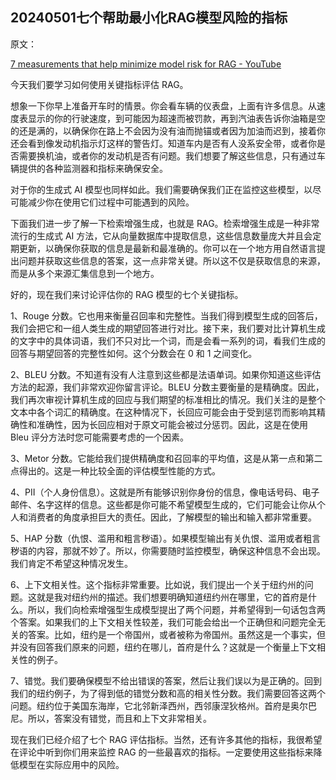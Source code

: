 ## 20240501七个帮助最小化RAG模型风险的指标

原文：

[7 measurements that help minimize model risk for RAG - YouTube](https://www.youtube.com/watch?v=DRZMjP5Pg5A)

今天我们要学习如何使用关键指标评估 RAG。

想象一下你早上准备开车时的情景。你会看车辆的仪表盘，上面有许多信息。从速度表显示的你的行驶速度，到可能因为超速而被罚款，再到汽油表告诉你油箱是空的还是满的，以确保你在路上不会因为没有油而抛锚或者因为加油而迟到，接着你还会看到像发动机指示灯这样的警告灯。知道车内是否有人没系安全带，或者你是否需要换机油，或者你的发动机是否有问题。我们想要了解这些信息，只有通过车辆提供的各种监测器和指标来确保安全。

对于你的生成式 AI 模型也同样如此。我们需要确保我们正在监控这些模型，以尽可能减少你在使用它们过程中可能遇到的风险。

下面我们进一步了解一下检索增强生成，也就是 RAG。检索增强生成是一种非常流行的生成式 AI 方法，它从向量数据库中提取信息，这些信息数量庞大并且会定期更新，以确保你获取的信息是最新和最准确的。你可以在一个地方用自然语言提出问题并获取这些信息的答案，这一点非常关键。所以这不仅是获取信息的来源，而是从多个来源汇集信息到一个地方。

好的，现在我们来讨论评估你的 RAG 模型的七个关键指标。

1、Rouge 分数。它也用来衡量召回率和完整性。当我们得到模型生成的回答后，我们会把它和一组人类生成的期望回答进行对比。接下来，我们要对比计算机生成的文字中的具体词语，我们不只对比一个词，而是会看一系列的词，看我们生成的回答与期望回答的完整性如何。这个分数会在 0 和 1 之间变化。

2、BLEU 分数。不知道有没有人注意到这些都是法语单词。如果你知道这些评估方法的起源，我们非常欢迎你留言评论。BLEU 分数主要衡量的是精确度。因此，我们再次审视计算机生成的回应与我们期望的标准相比的情况。我们关注的是整个文本中各个词汇的精确度。在这种情况下，长回应可能会由于受到惩罚而影响其精确性和准确性，因为长回应相对于原文可能会被过分惩罚。因此，这是在使用 Bleu 评分方法时您可能需要考虑的一个因素。

3、Metor 分数。它能给我们提供精确度和召回率的平均值，这是从第一点和第二点得出的。这是一种比较全面的评估模型性能的方式。

4、PII（个人身份信息）。这就是所有能够识别你身份的信息，像电话号码、电子邮件、名字这样的信息。这些都是你可能不希望模型生成的，它们可能会让你从个人和消费者的角度承担巨大的责任。因此，了解模型的输出和输入都非常重要。

5、HAP 分数（仇恨、滥用和粗言秽语）。如果模型输出有关仇恨、滥用或者粗言秽语的内容，那就不妙了。所以，你需要随时监控模型，确保这种信息不会出现。我们肯定不希望这种情况发生。

6、上下文相关性。这个指标非常重要。比如说，我们提出一个关于纽约州的问题。这就是我对纽约州的描述。我们想要明确知道纽约州在哪里，它的首府是什么。所以，我们向检索增强型生成模型提出了两个问题，并希望得到一句话包含两个答案。如果我们的上下文相关性较差，我们可能会给出一个正确但和问题完全无关的答案。比如，纽约是一个帝国州，或者被称为帝国州。虽然这是一个事实，但并没有回答我们原来的问题，纽约在哪儿，首府是什么？这就是一个衡量上下文相关性的例子。

7、错觉。我们要确保模型不给出错误的答案，然后让我们误以为是正确的。回到我们的纽约例子，为了得到低的错觉分数和高的相关性分数。我们需要回答这两个问题。纽约位于美国东海岸，它北邻新泽西州，西邻康涅狄格州。首府是奥尔巴尼。所以，答案没有错觉，而且和上下文非常相关。

现在我们已经介绍了七个 RAG 评估指标。当然，还有许多其他的指标，我很希望在评论中听到你们用来监控 RAG 的一些最喜欢的指标。一定要使用这些指标来降低模型在实际应用中的风险。

